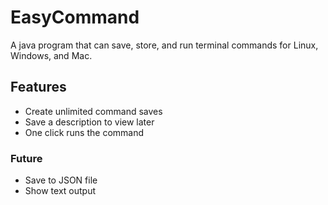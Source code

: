 # EasyCommand
A java program that can save, store, and run terminal commands for Linux, Windows, and Mac.

## Features

- Create unlimited command saves
- Save a description to view later
- One click runs the command

### Future

- Save to JSON file
- Show text output
